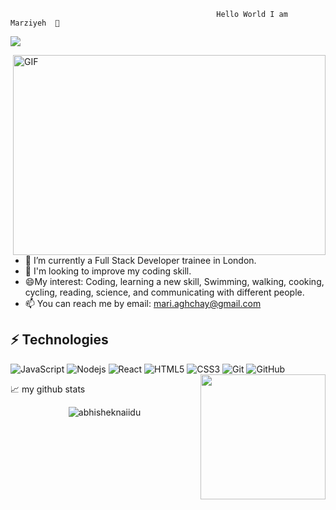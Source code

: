                                                   Hello World I am Marziyeh  👋
![](https://github.com/halfrost/halfrost/blob/master/icons/header_1.png)

<img align="right" alt="GIF" src="https://github.com/abhisheknaiidu/abhisheknaiidu/blob/master/code.gif?raw=true" width="500" height="320" />

- 🌱 I’m currently a Full Stack Developer trainee in London.
- 💞️ I'm looking to improve my coding skill.
- 😄My interest: Coding, learning a new skill, Swimming, walking, cooking, cycling, reading, science, and communicating with different people.
- 📫 You can reach me by email: mari.aghchay@gmail.com

## ⚡ Technologies
![JavaScript](https://img.shields.io/badge/-JavaScript-black?style=flat-square&logo=javascript)
![Nodejs](https://img.shields.io/badge/-Nodejs-black?style=flat-square&logo=Node.js)
![React](https://img.shields.io/badge/-React-black?style=flat-square&logo=react)
![HTML5](https://img.shields.io/badge/-HTML5-E34F26?style=flat-square&logo=html5&logoColor=white)
![CSS3](https://img.shields.io/badge/-CSS3-1572B6?style=flat-square&logo=css3)
![Git](https://img.shields.io/badge/-Git-black?style=flat-square&logo=git)
![GitHub](https://img.shields.io/badge/-GitHub-181717?style=flat-square&logo=github)
<img align='right' src='https://octodex.github.com/images/hula_loop_octodex03.gif' width='200'>


📈 my github stats

<p align="center"> <img src="https://github-readme-stats.vercel.app/api?username=abhisheknaiidu&show_icons=true&theme=gotham" alt="abhisheknaiidu" />
